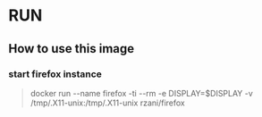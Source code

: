 # RUN

## How to use this image


### start firefox instance

> docker run --name firefox -ti --rm -e DISPLAY=$DISPLAY -v /tmp/.X11-unix:/tmp/.X11-unix rzani/firefox